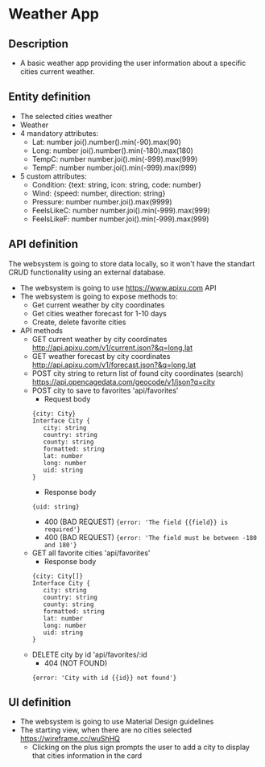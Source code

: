 # Weather App

## Description
- A basic weather app providing the user information about a specific cities current weather.

## Entity definition
- The selected cities weather
- Weather
- 4 mandatory attributes:
    - Lat: number joi().number().min(-90).max(90)
    - Long: number joi().number().min(-180).max(180)
    - TempC: number number.joi().min(-999).max(999)
    - TempF: number number.joi().min(-999).max(999)
- 5 custom attributes:
    - Condition: {text: string, icon: string, code: number}
    - Wind: {speed: number, direction: string}
    - Pressure: number number.joi().max(9999)
    - FeelsLikeC: number number.joi().min(-999).max(999)
    - FeelsLikeF: number number.joi().min(-999).max(999)

## API definition
The websystem is going to store data locally, so it won't have the standart CRUD functionality using an external database.
- The websystem is going to use https://www.apixu.com API
- The websystem is going to expose methods to:
    - Get current weather by city coordinates
    - Get cities weather forecast for 1-10 days
    - Create, delete favorite cities
- API methods
    - GET current weather by city coordinates http://api.apixu.com/v1/current.json?&q=long,lat
    - GET weather forecast by city coordinates http://api.apixu.com/v1/forecast.json?&q=long,lat
    - POST city string to return list of found city coordinates (search) https://api.opencagedata.com/geocode/v1/json?q=city
    - POST city to save to favorites 'api/favorites'
        - Request body
        ```
        {city: City}
        Interface City {
           city: string
           country: string
           county: string
           formatted: string
           lat: number
           long: number
           uid: string
        }
        ```
        - Response body
        ```
        {uid: string}
        ```
        - 400 (BAD REQUEST)
        ```{error: 'The field {{field}} is required'}```
        - 400 (BAD REQUEST)
        ```{error: 'The field must be between -180 and 180'}```
     - GET all favorite cities 'api/favorites'
        - Response body
        ```
        {city: City[]}
        Interface City {
           city: string
           country: string
           county: string
           formatted: string
           lat: number
           long: number
           uid: string
        }
        ```
     - DELETE city by id 'api/favorites/:id
          - 404 (NOT FOUND)
          ```
          {error: 'City with id {{id}} not found'}
          ```
            

## UI definition
- The websystem is going to use Material Design guidelines
- The starting view, when there are no cities selected https://wireframe.cc/wuShHQ
    - Clicking on the plus sign prompts the user to add a city to display that cities information in the card
